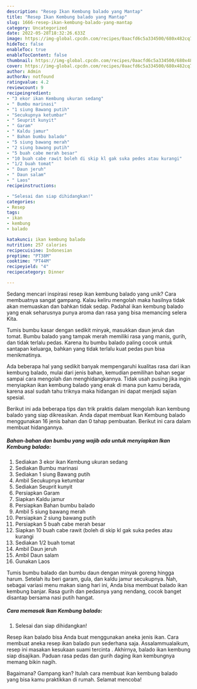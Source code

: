 ```yaml
---
description: "Resep Ikan Kembung balado yang Mantap"
title: "Resep Ikan Kembung balado yang Mantap"
slug: 1666-resep-ikan-kembung-balado-yang-mantap
category: Uncategorized
date: 2022-05-28T18:32:26.633Z
image: https://img-global.cpcdn.com/recipes/0aacfd6c5a334500/680x482cq70/ikan-kembung-balado-foto-resep-utama.jpg
hideToc: false
enableToc: true
enableTocContent: false
thumbnail: https://img-global.cpcdn.com/recipes/0aacfd6c5a334500/680x482cq70/ikan-kembung-balado-foto-resep-utama.jpg
cover: https://img-global.cpcdn.com/recipes/0aacfd6c5a334500/680x482cq70/ikan-kembung-balado-foto-resep-utama.jpg
author: Admin
authorAv: notfound
ratingvalue: 4.2
reviewcount: 9
recipeingredient:
- "3 ekor ikan Kembung ukuran sedang"
- " Bumbu marinasi"
- "1 siung Bawang putih"
- "Secukupnya ketumbar"
- " Seuprit kunyit"
- " Garam"
- " Kaldu jamur"
- " Bahan bumbu balado"
- "5 siung bawang merah"
- "2 siung bawang putih"
- "5 buah cabe merah besar"
- "10 buah cabe rawit boleh di skip kl gak suka pedes atau kurangi"
- "1/2 buah tomat"
- " Daun jeruh"
- " Daun salam"
- " Laos"
recipeinstructions:

- "Selesai dan siap dihidangkan!"
categories:
- Resep
tags:
- ikan
- kembung
- balado

katakunci: ikan kembung balado 
nutrition: 257 calories
recipecuisine: Indonesian
preptime: "PT38M"
cooktime: "PT44M"
recipeyield: "4"
recipecategory: Dinner

---
```





Sedang mencari inspirasi resep ikan kembung balado yang unik? Cara membuatnya sangat gampang. Kalau keliru mengolah maka hasilnya tidak akan memuaskan dan bahkan tidak sedap. Padahal ikan kembung balado yang enak seharusnya punya aroma dan rasa yang bisa memancing selera Kita.





Tumis bumbu kasar dengan sedikit minyak, masukkan daun jeruk dan tomat. Bumbu balado yang tampak merah memiliki rasa yang manis, gurih, dan tidak terlalu pedas. Karena itu bumbu balado paling cocok untuk santapan keluarga, bahkan yang tidak terlalu kuat pedas pun bisa menikmatinya.

Ada beberapa hal yang sedikit banyak mempengaruhi kualitas rasa dari ikan kembung balado, mulai dari jenis bahan, kemudian pemilihan bahan segar sampai cara mengolah dan menghidangkannya. Tidak usah pusing jika ingin menyiapkan ikan kembung balado yang enak di mana pun kamu berada, karena asal sudah tahu triknya maka hidangan ini dapat menjadi sajian spesial.






Berikut ini ada beberapa tips dan trik praktis dalam mengolah ikan kembung balado yang siap dikreasikan. Anda dapat membuat Ikan Kembung balado menggunakan 16 jenis bahan dan 0 tahap pembuatan. Berikut ini cara dalam membuat hidangannya.

<!--inarticleads1-->

##### Bahan-bahan dan bumbu yang wajib ada untuk menyiapkan Ikan Kembung balado:

1. Sediakan 3 ekor ikan Kembung ukuran sedang
1. Sediakan  Bumbu marinasi
1. Sediakan 1 siung Bawang putih
1. Ambil Secukupnya ketumbar
1. Sediakan  Seuprit kunyit
1. Persiapkan  Garam
1. Siapkan  Kaldu jamur
1. Persiapkan  Bahan bumbu balado
1. Ambil 5 siung bawang merah
1. Persiapkan 2 siung bawang putih
1. Persiapkan 5 buah cabe merah besar
1. Siapkan 10 buah cabe rawit (boleh di skip kl gak suka pedes atau kurangi
1. Sediakan 1/2 buah tomat
1. Ambil  Daun jeruh
1. Ambil  Daun salam
1. Gunakan  Laos


Tumis bumbu balado dan bumbu daun dengan minyak goreng hingga harum. Setelah itu beri garam, gula, dan kaldu jamur secukupnya. Nah, sebagai variasi menu makan siang hari ini, Anda bisa membuat balado ikan kembung banjar. Rasa gurih dan pedasnya yang nendang, cocok banget disantap bersama nasi putih hangat. 

<!--inarticleads2-->

##### Cara memasak Ikan Kembung balado:


1. Selesai dan siap dihidangkan!

Resep ikan balado bisa Anda buat menggunakan aneka jenis ikan. Cara membuat aneka resep ikan balado pun sederhana saja. Assalammualaikum, resep ini masakan kesukaan suami tercinta ️. Akhirnya, balado ikan kembung siap disajikan. Paduan rasa pedas dan gurih daging ikan kembungnya memang bikin nagih. 

Bagaimana? Gampang kan? Itulah cara membuat ikan kembung balado yang bisa kamu praktikkan di rumah. Selamat mencoba!
